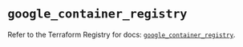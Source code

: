 # `google_container_registry`

Refer to the Terraform Registry for docs: [`google_container_registry`](https://registry.terraform.io/providers/hashicorp/google-beta/5.40.0/docs/resources/google_container_registry).
